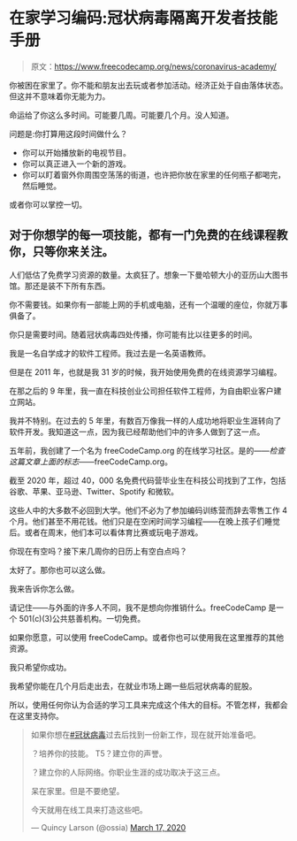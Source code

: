 # 在家学习编码:冠状病毒隔离开发者技能手册

> 原文：<https://www.freecodecamp.org/news/coronavirus-academy/>

你被困在家里了。你不能和朋友出去玩或者参加活动。经济正处于自由落体状态。但这并不意味着你无能为力。

命运给了你这么多时间。可能要几周。可能要几个月。没人知道。

问题是:你打算用这段时间做什么？

*   你可以开始播放新的电视节目。
*   你可以真正进入一个新的游戏。
*   你可以盯着窗外你周围空荡荡的街道，也许把你放在家里的任何瓶子都喝完，然后睡觉。

或者你可以掌控一切。

## 对于你想学的每一项技能，都有一门免费的在线课程教你，只等你来关注。

人们低估了免费学习资源的数量。太疯狂了。想象一下曼哈顿大小的亚历山大图书馆。那还是装不下所有东西。

你不需要钱。如果你有一部能上网的手机或电脑，还有一个温暖的座位，你就万事俱备了。

你只是需要时间。随着冠状病毒四处传播，你可能有比以往更多的时间。

我是一名自学成才的软件工程师。我过去是一名英语教师。

但是在 2011 年，也就是我 31 岁的时候，我开始使用免费的在线资源学习编程。

在那之后的 9 年里，我一直在科技创业公司担任软件工程师，为自由职业客户建立网站。

我并不特别。在过去的 5 年里，有数百万像我一样的人成功地将职业生涯转向了软件开发。我知道这一点，因为我已经帮助他们中的许多人做到了这一点。

五年前，我创建了一个名为 freeCodeCamp.org 的在线学习社区。是的——*检查这篇文章上面的标志*——freeCodeCamp.org。

截至 2020 年，超过 40，000 名免费代码营毕业生在科技公司找到了工作，包括谷歌、苹果、亚马逊、Twitter、Spotify 和微软。

这些人中的大多数不必回到大学。他们不必为了参加编码训练营而辞去零售工作 4 个月。他们甚至不用花钱。他们只是在空闲时间学习编程——在晚上孩子们睡觉后。或者在周末，他们本可以看体育比赛或玩电子游戏。

你现在有空吗？接下来几周你的日历上有空白点吗？

太好了。那你也可以这么做。

我来告诉你怎么做。

请记住——与外面的许多人不同，我不是想向你推销什么。freeCodeCamp 是一个 501(c)(3)公共慈善机构。一切免费。

如果你愿意，可以使用 freeCodeCamp。或者你也可以使用我在这里推荐的其他资源。

我只希望你成功。

我希望你能在几个月后走出去，在就业市场上踢一些后冠状病毒的屁股。

所以，使用任何你认为合适的学习工具来完成这个伟大的目标。不管怎样，我都会在这里支持你。

> 如果你想在[#冠状病毒](https://twitter.com/hashtag/coronavirus?src=hash&ref_src=twsrc%5Etfw)过去后找到一份新工作，现在就开始准备吧。
> 
> ？️培养你的技能。
> T5？建立你的声誉。
> 
> ？建立你的人际网络。你职业生涯的成功取决于这三点。
> 
> 呆在家里。但是不要绝望。
> 
> 今天就用在线工具来打造这些吧。
> 
> — Quincy Larson (@ossia) [March 17, 2020](https://twitter.com/ossia/status/1239963499167502337?ref_src=twsrc%5Etfw)